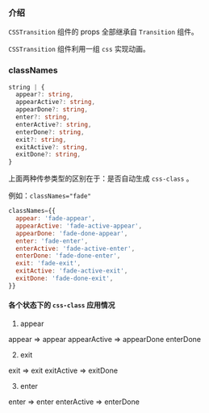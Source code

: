 ### 介绍

`CSSTransition` 组件的 props 全部继承自 `Transition` 组件。

`CSSTransition` 组件利用一组 `css` 实现动画。

### classNames

```ts
string | {
  appear?: string,
  appearActive?: string,
  appearDone?: string,
  enter?: string,
  enterActive?: string,
  enterDone?: string,
  exit?: string,
  exitActive?: string,
  exitDone?: string,
}
```

上面两种传参类型的区别在于：是否自动生成 `css-class` 。

例如：`classNames="fade"`

```jsx
classNames={{
  appear: 'fade-appear',
  appearActive: 'fade-active-appear',
  appearDone: 'fade-done-appear',
  enter: 'fade-enter',
  enterActive: 'fade-active-enter',
  enterDone: 'fade-done-enter',
  exit: 'fade-exit',
  exitActive: 'fade-active-exit',
  exitDone: 'fade-done-exit',
}}
```

#### 各个状态下的 `css-class` 应用情况

1. appear

appear => appear appearActive => appearDone enterDone

2. exit

exit => exit exitActive => exitDone

3. enter

enter => enter enterActive => enterDone
